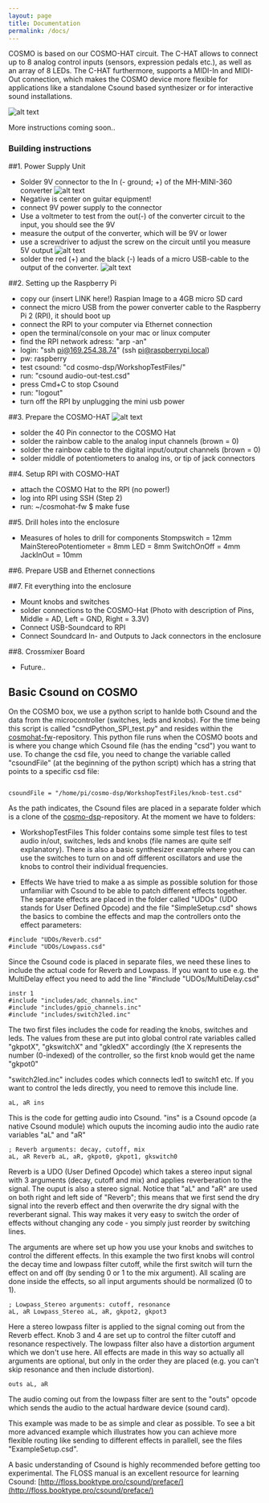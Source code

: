 ```yaml
---
layout: page
title: Documentation
permalink: /docs/
---
```


COSMO is based on our COSMO-HAT circuit. The C-HAT allows to connect up to 8 analog control inputs (sensors, expression pedals etc.), as well as an array of 8 LEDs. The C-HAT furthermore, supports a MIDI-In and MIDI-Out connection, which makes the COSMO device more flexible for applications like a standalone Csound based synthesizer or for interactive sound installations.

![alt text](/images/COSMO-HAT.jpg "COSMO hat")

More instructions coming soon..

### Building instructions

##1. Power Supply Unit
- Solder 9V connector to the In (- ground; +) of the MH-MINI-360 converter
![alt text](/images/instructions/1_VoltageConverter.png)
- Negative is center on guitar equipment!
- connect 9V power supply to the connector
- Use a voltmeter to test from the out(-) of the converter circuit to the input, you should see the 9V
- measure the output of the converter, which will be 9V or lower
- use a screwdriver to adjust the screw on the circuit until you measure 5V output
![alt text](/images/instructions/2b_VoltageConverterAdjust.png)
- solder the red (+) and the black (-) leads of a micro USB-cable to the output of the converter.
![alt text](/images/instructions/2_VoltageConverterCable.png)


##2. Setting up the Raspberry Pi
- copy our (insert LINK here!) Raspian Image to a 4GB micro SD card
- connect the micro USB from the power converter cable to the Raspberry Pi 2 (RPI), it should boot up
- connect the RPI to your computer via Ethernet connection
- open the terminal/console on your mac or linux computer
- find the RPI network adress: "arp -an" 
- login: "ssh pi@169.254.38.74" (ssh pi@raspberrypi.local)
- pw: raspberry
- test csound: "cd cosmo-dsp/WorkshopTestFiles/"
- run: "csound audio-out-test.csd"
- press Cmd+C to stop Csound
- run: "logout"
- turn off the RPI by unplugging the mini usb power

##3. Prepare the COSMO-HAT 
![alt text](/images/instructions/3_COSMORaw.jpg)

- solder the 40 Pin connector to the COSMO Hat
- solder the rainbow cable to the analog input channels (brown = 0)
- solder the rainbow cable to the digital input/output channels (brown = 0)
- solder middle of potentiometers to analog ins, or tip of jack connectors



##4. Setup RPI with COSMO-HAT
- attach the COSMO Hat to the RPI (no power!)
- log into RPI using SSH (Step 2)
- run: ~/cosmohat-fw $ make fuse

##5. Drill holes into the enclosure

- Measures of holes to drill for components
Stompswitch = 12mm
MainStereoPotentiometer = 8mm
LED = 8mm
SwitchOnOff = 4mm
JackInOut = 10mm

##6. Prepare USB and Ethernet connections


##7. Fit everything into the enclosure
- Mount knobs and switches
- solder connections to the COSMO-Hat (Photo with description of Pins, Middle = AD, Left = GND, Right = 3.3V)
- Connect USB-Soundcard to RPI
- Connect Soundcard In- and Outputs to Jack connectors in the enclosure


##8. Crossmixer Board
- Future..


## <a name="csound"></a>Basic Csound on COSMO

On the COSMO box, we use a python script to hanlde both Csound and the data from the microcontroller (switches, leds and knobs). For the time being this script is called "csndPython\_SPI\_test.py" and resides within the [cosmohat-fw](https://github.com/cosmoproject/cosmohat-fw)-repository. This python file runs when the COSMO boots and is where you change which Csound file (has the ending "csd") you want to use. To change the csd file, you need to change the variable called "csoundFile" (at the beginning of the python script) which has a string that points to a specific csd file:

```

csoundFile = "/home/pi/cosmo-dsp/WorkshopTestFiles/knob-test.csd"

```

As the path indicates, the Csound files are placed in a separate folder which is a clone of the [cosmo-dsp](https://github.com/cosmoproject/cosmo-dsp)-repository. At the moment we have to folders:

- WorkshopTestFiles
        This folder contains some simple test files to test audio in/out, switches, leds and knobs (file names are quite self explanatory). There is also a basic synthesizer example where you can use the switches to turn on and off different oscillators and use the knobs to control their individual frequencies. 

- Effects
        We have tried to make a as simple as possible solution for those unfamiliar with Csound to be able to patch different effects together. The separate effects are placed in the folder called "UDOs" (UDO stands for User Defined Opcode) and the file "SimpleSetup.csd" shows the basics to combine the effects and map the controllers onto the effect parameters:

```
#include "UDOs/Reverb.csd"
#include "UDOs/Lowpass.csd"
```

Since the Csound code is placed in separate files, we need these lines to include the actual code for Reverb and Lowpass. If you want to use e.g. the MultiDelay effect you need to add the line "#include "UDOs/MultiDelay.csd"

```
instr 1 
#include "includes/adc_channels.inc"
#include "includes/gpio_channels.inc"
#include "includes/switch2led.inc"
```

The two first files includes the code for reading the knobs, switches and leds. The values from these are put into global control rate variables called "gkpotX", "gkswitchX" and "gkledX" accordingly (the X represents the number (0-indexed) of the controller, so the first knob would get the name "gkpot0" 

"switch2led.inc" includes codes which connects led1 to switch1 etc. If you want to control the leds directly, you need to remove this include line.

```
aL, aR ins
```

This is the code for getting audio into Csound. "ins" is a Csound opcode (a native Csound module) which ouputs the incoming audio into the audio rate variables "aL" and "aR"


```
; Reverb arguments: decay, cutoff, mix
aL, aR Reverb aL, aR, gkpot0, gkpot1, gkswitch0

```

Reverb is a UDO (User Defined Opcode) which takes a stereo input signal with 3 arguments (decay, cutoff and mix) and applies reverberation to the signal. The ouput is also a stereo signal. Notice that "aL" and "aR" are used on both right and left side of "Reverb"; this means that we first send the dry signal into the reverb effect and then overwrite the dry signal with the reverberant signal. This way makes it very easy to switch the order of effects without changing any code - you simply just reorder by switching lines.

The arguments are where set up how you use your knobs and switches to control the different effects. In this example the two first knobs will control the decay time and lowpass filter cutoff, while the first switch will turn the effect on and off (by sending 0 or 1 to the mix argument). All scaling are done inside the effects, so all input arguments should be normalized (0 to 1). 
    
```
; Lowpass_Stereo arguments: cutoff, resonance
aL, aR Lowpass_Stereo aL, aR, gkpot2, gkpot3
```

Here a stereo lowpass filter is applied to the signal coming out from the Reverb effect. Knob 3 and 4 are set up to control the filter cutoff and resonance respectively. The lowpass filter also have a distortion argument which we don't use here. All effects are made in this way so actually all arguments are optional, but only in the order they are placed (e.g. you can't skip resonance and then include distortion). 

```
outs aL, aR
```
The audio coming out from the lowpass filter are sent to the "outs" opcode which sends the audio to the actual hardware device (sound card).

This example was made to be as simple and clear as possible. To see a bit more advanced example which illustrates how you can achieve more flexible routing like sending to different effects in parallell, see the files "ExampleSetup.csd". 

A basic understanding of Csound is highly recommended before getting too experimental. The FLOSS manual is an excellent resource for learning Csound: [http://floss.booktype.pro/csound/preface/](http://floss.booktype.pro/csound/preface/)





